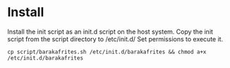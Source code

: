Install
=======


Install the init script as an init.d script on the host system.
Copy the init script from the script directory to /etc/init.d/
Set permissions to execute it.

    cp script/barakafrites.sh /etc/init.d/barakafrites && chmod a+x /etc/init.d/barakafrites

